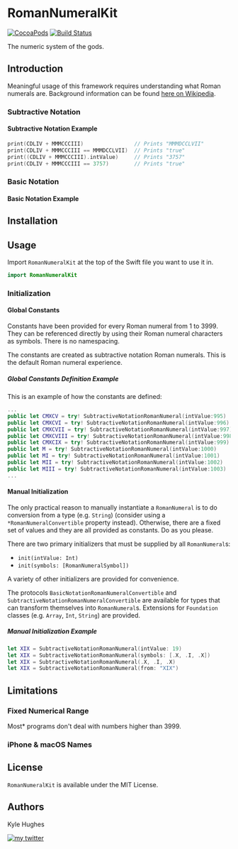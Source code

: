 # RomanNumeralKit

[![CocoaPods](https://img.shields.io/cocoapods/v/RomanNumeralKit.svg)]()
[![Build Status](https://travis-ci.org/kylehughes/RomanNumeralKit.svg?branch=mainline)](https://travis-ci.org/kylehughes/RomanNumeralKit)

The numeric system of the gods.

## Introduction

Meaningful usage of this framework requires understanding what Roman numerals are. Background information can be found [here on Wikipedia](https://en.wikipedia.org/wiki/Roman_numerals).

### Subtractive Notation

#### Subtractive Notation Example

```swift
print(CDLIV + MMMCCCIII)                // Prints "MMMDCCLVII"
print(CDLIV + MMMCCCIII == MMMDCCLVII)  // Prints "true"
print((CDLIV + MMMCCCIII).intValue)     // Prints "3757"
print(CDLIV + MMMCCCIII == 3757)        // Prints "true"
```

### Basic Notation

#### Basic Notation Example

## Installation

## Usage

Import `RomanNumeralKit` at the top of the Swift file you want to use it in.

```swift
import RomanNumeralKit
```

### Initialization

#### Global Constants

Constants have been provided for every Roman numeral from 1 to 3999. They can be referenced directly by using their Roman numeral characters as symbols. There is no namespacing.

The constants are created as subtractive notation Roman numerals. This is the default Roman numeral experience.

##### Global Constants Definition Example

This is an example of how the constants are defined:

```swift
...
public let CMXCV = try! SubtractiveNotationRomanNumeral(intValue:995)
public let CMXCVI = try! SubtractiveNotationRomanNumeral(intValue:996)
public let CMXCVII = try! SubtractiveNotationRomanNumeral(intValue:997)
public let CMXCVIII = try! SubtractiveNotationRomanNumeral(intValue:998)
public let CMXCIX = try! SubtractiveNotationRomanNumeral(intValue:999)
public let M = try! SubtractiveNotationRomanNumeral(intValue:1000)
public let MI = try! SubtractiveNotationRomanNumeral(intValue:1001)
public let MII = try! SubtractiveNotationRomanNumeral(intValue:1002)
public let MIII = try! SubtractiveNotationRomanNumeral(intValue:1003)
...
```

#### Manual Initialization

The only practical reason to manually instantiate a `RomanNumeral` is to do conversion from a type (e.g. `String`) (consider using a `*RomanNumeralConvertible` property instead). Otherwise, there are a fixed set of values and they are all provided as constants. Do as you please.

There are two primary initializers that must be supplied by all `RomanNumeral`s:
- `init(intValue: Int)`
- `init(symbols: [RomanNumeralSymbol])`

A variety of other initializers are provided for convenience.

The protocols `BasicNotationRomanNumeralConvertible` and `SubtractiveNotationRomanNumeralConvertible` are available for types that can transform themselves into `RomanNumeral`s. Extensions for `Foundation` classes (e.g. `Array`, `Int`, `String`) are provided.

##### Manual Initialization Example

```swift
let XIX = SubtractiveNotationRomanNumeral(intValue: 19)
let XIX = SubtractiveNotationRomanNumeral(symbols: [.X, .I, .X])
let XIX = SubtractiveNotationRomanNumeral(.X, .I, .X)
let XIX = SubtractiveNotationRomanNumeral(from: "XIX")
```

## Limitations

### Fixed Numerical Range

Most* programs don't deal with numbers higher than 3999.

### iPhone & macOS Names

## License

`RomanNumeralKit` is available under the MIT License.

## Authors

Kyle Hughes

[![my twitter][1.1]][1]

[1.1]: https://img.shields.io/badge/Twitter-@KyleHughes-blue.svg?style=flat-square
[1]: https://www.twitter.com/KyleHughes